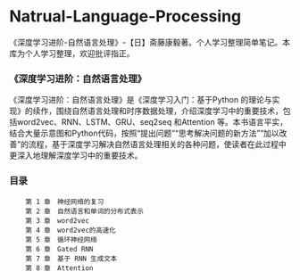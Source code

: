 # Natrual-Language-Processing
《深度学习进阶-自然语言处理》-【日】斋藤康毅著。个人学习整理简单笔记。本库为个人学习整理，欢迎批评指正。


### 《深度学习进阶：自然语言处理》
《深度学习进阶：自然语言处理》是《深度学习入门：基于Python 的理论与实现》的续作，围绕自然语言处理和时序数据处理，介绍深度学习中的重要技术，包括word2vec、RNN、LSTM、GRU、seq2seq 和Attention 等。本书语言平实，结合大量示意图和Python代码，按照“提出问题”“思考解决问题的新方法”“加以改善”的流程，基于深度学习解决自然语言处理相关的各种问题，使读者在此过程中更深入地理解深度学习中的重要技术。 

### 目录
        第 1 章　神经网络的复习 	
        第 2 章　自然语言和单词的分布式表示 	
        第 3 章　word2vec 	
        第 4 章　word2vec的高速化 	
        第 5 章　循环神经网络 	
        第 6 章　Gated RNN 	
        第 7 章　基于 RNN 生成文本 	
        第 8 章　Attention 
